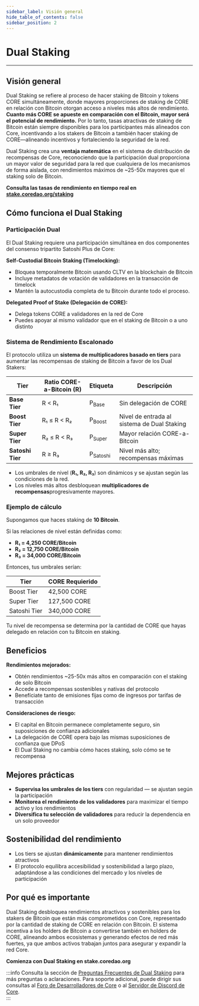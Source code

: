 ```yaml
---
sidebar_label: Visión general
hide_table_of_contents: false
sidebar_position: 2
---
```


# Dual Staking

---

## Visión general

Dual Staking se refiere al proceso de hacer staking de Bitcoin y tokens CORE simultáneamente, donde mayores proporciones de staking de CORE en relación con Bitcoin otorgan acceso a niveles más altos de rendimiento. **Cuanto más CORE se apueste en comparación con el Bitcoin, mayor será el potencial de rendimiento.** Por lo tanto, tasas atractivas de staking de Bitcoin están siempre disponibles para los participantes más alineados con Core, incentivando a los stakers de Bitcoin a también hacer staking de CORE—alineando incentivos y fortaleciendo la seguridad de la red.

Dual Staking crea una **ventaja matemática** en el sistema de distribución de recompensas de Core, reconociendo que la participación dual proporciona un mayor valor de seguridad para la red que cualquiera de los mecanismos de forma aislada, con rendimientos máximos de ~25-50x mayores que el staking solo de Bitcoin.

**Consulta las tasas de rendimiento en tiempo real en [stake.coredao.org/staking](https://stake.coredao.org/staking)**

## Cómo funciona el Dual Staking

### Participación Dual

El Dual Staking requiere una participación simultánea en dos componentes del consenso tripartito Satoshi Plus de Core:

**Self-Custodial Bitcoin Staking (Timelocking):**

- Bloquea temporalmente Bitcoin usando CLTV en la blockchain de Bitcoin
- Incluye metadatos de votación de validadores en la transacción de timelock
- Mantén la autocustodia completa de tu Bitcoin durante todo el proceso.

**Delegated Proof of Stake (Delegación de CORE):**

- Delega tokens CORE a validadores en la red de Core
- Puedes apoyar al mismo validador que en el staking de Bitcoin o a uno distinto

### Sistema de Rendimiento Escalonado

El protocolo utiliza un **sistema de multiplicadores basado en tiers** para aumentar las recompensas de staking de Bitcoin a favor de los Dual Stakers:

| **Tier**         | **Ratio CORE-a-Bitcoin (R)** | **Etiqueta**        | **Descripción**                             |
| ---------------- | ----------------------------------------------- | ------------------- | ------------------------------------------- |
| **Base Tier**    | R < R₁                 | P<sub>Base</sub>    | Sin delegación de CORE                      |
| **Boost Tier**   | R₁ ≤ R < R₂            | P<sub>Boost</sub>   | Nivel de entrada al sistema de Dual Staking |
| **Super Tier**   | R₂ ≤ R < R₃            | P<sub>Super</sub>   | Mayor relación CORE-a-Bitcoin               |
| **Satoshi Tier** | R ≥ R₃                                          | P<sub>Satoshi</sub> | Nivel más alto; recompensas máximas         |

- Los umbrales de nivel (**R₁, R₂, R₃**) son dinámicos y se ajustan según las condiciones de la red.
- Los niveles más altos desbloquean **multiplicadores de recompensas**progresivamente mayores.

### Ejemplo de cálculo

Supongamos que haces staking de **10 Bitcoin**.

Si las relaciones de nivel están definidas como:

- **R₁ = 4,250 CORE/Bitcoin**
- **R₂ = 12,750 CORE/Bitcoin**
- **R₃ = 34,000 CORE/Bitcoin**

Entonces, tus umbrales serían:

| **Tier**     | **CORE Requierido** |
| ------------ | ------------------- |
| Boost Tier   | 42,500 CORE         |
| Super Tier   | 127,500 CORE        |
| Satoshi Tier | 340,000 CORE        |

Tu nivel de recompensa se determina por la cantidad de CORE que hayas delegado en relación con tu Bitcoin en staking.

## Beneficios

**Rendimientos mejorados:**

- Obtén rendimientos ~25-50x más altos en comparación con el staking de solo Bitcoin
- Accede a recompensas sostenibles y nativas del protocolo
- Benefíciate tanto de emisiones fijas como de ingresos por tarifas de transacción

**Consideraciones de riesgo:**

- El capital en Bitcoin permanece completamente seguro, sin suposiciones de confianza adicionales
- La delegación de CORE opera bajo las mismas suposiciones de confianza que DPoS
- El Dual Staking no cambia cómo haces staking, solo cómo se te recompensa

## Mejores prácticas

- **Supervisa los umbrales de los tiers** con regularidad — se ajustan según la participación
- **Monitorea el rendimiento de los validadores** para maximizar el tiempo activo y los rendimientos
- **Diversifica tu selección de validadores** para reducir la dependencia en un solo proveedor

## Sostenibilidad del rendimiento

- Los tiers se ajustan **dinámicamente** para mantener rendimientos atractivos
- El protocolo equilibra accesibilidad y sostenibilidad a largo plazo, adaptándose a las condiciones del mercado y los niveles de participación

## Por qué es importante

Dual Staking desbloquea rendimientos atractivos y sostenibles para los stakers de Bitcoin que están más comprometidos con Core, representado por la cantidad de staking de CORE en relación con Bitcoin. El sistema incentiva a los holders de Bitcoin a convertirse también en holders de CORE, alineando ambos ecosistemas y generando efectos de red más fuertes, ya que ambos activos trabajan juntos para asegurar y expandir la red Core.

**Comienza con Dual Staking en stake.coredao.org**

:::info
Consulta la sección de [Preguntas Frecuentes de Dual Staking](../../../FAQs/dual-staking-faqs.md) para más preguntas o aclaraciones. Para soporte adicional, puede dirigir sus consultas al [Foro de Desarrolladores de Core](http://forum.coredao.org) o al [Servidor de Discord de Core](https://discord.gg/M2AGJKSG).\
:::
